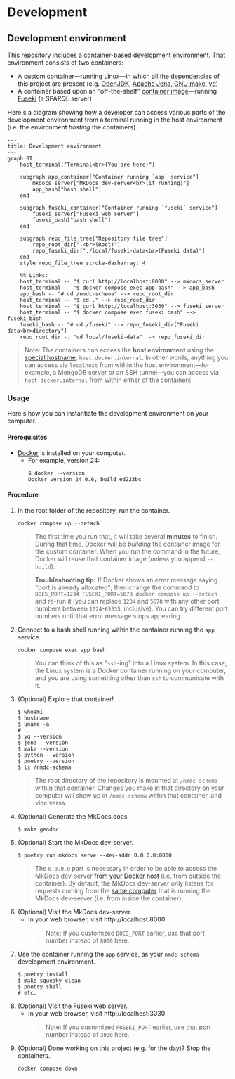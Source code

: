 # Development

## Development environment

This repository includes a container-based development environment. That environment consists of two containers:
- A custom container—running Linux—in which all the dependencies of this project are present (e.g. [OpenJDK](https://openjdk.org/), [Apache Jena](https://jena.apache.org/), [GNU make](https://www.gnu.org/software/make/manual/make.html), [yq](https://mikefarah.gitbook.io/yq/))
- A container based upon an "off-the-shelf" [container image](https://hub.docker.com/r/stain/jena-fuseki)—running [Fuseki](https://jena.apache.org/documentation/fuseki2/) (a SPARQL server)

Here's a diagram showing how a developer can access various parts of the development environment from a terminal running in the host environment (i.e. the environment _hosting_ the containers). 

```mermaid
---
title: Development environment
---
graph BT
    host_terminal["Terminal<br>(You are here)"]
    
    subgraph app_container["Container running `app` service"]
        mkdocs_server["MkDocs dev-server<br>(if running)"]
        app_bash["bash shell"]
    end
    
    subgraph fuseki_container["Container running `fuseki` service"]
        fuseki_server["Fuseki web server"]
        fuseki_bash["bash shell"]
    end
    
    subgraph repo_file_tree["Repository file tree"]
        repo_root_dir[".<br>(Root)"]
        repo_fuseki_dir["./local/fuseki-data<br>(Fuseki data)"]
    end
    style repo_file_tree stroke-dasharray: 4
    
    %% Links:
    host_terminal -- "$ curl http://localhost:8000" --> mkdocs_server
    host_terminal -- "$ docker compose exec app bash" --> app_bash
    app_bash -- "# cd /nmdc-schema" --> repo_root_dir
    host_terminal -- "$ cd ." --> repo_root_dir
    host_terminal -- "$ curl http://localhost:3030" --> fuseki_server
    host_terminal -- "$ docker compose exec fuseki bash" --> fuseki_bash
    fuseki_bash -- "# cd /fuseki" --> repo_fuseki_dir["Fuseki data<br>directory"]
    repo_root_dir -. "cd local/fuseki-data" .-> repo_fuseki_dir
```

> Note: The containers can access the **host environment** using the [special hostname](https://docs.docker.com/desktop/networking/#i-want-to-connect-from-a-container-to-a-service-on-the-host), 
> `host.docker.internal`. In other words, anything you can access via `localhost` from within the host environment—for
> example, a MongoDB server or an SSH tunnel—you can access via `host.docker.internal` from within either of the
> containers.

### Usage

Here's how you can instantiate the development environment on your computer.

#### Prerequisites

- [Docker](https://www.docker.com/products/docker-desktop/) is installed on your computer.
  - For example, version 24:
    ```shell
    $ docker --version
    Docker version 24.0.6, build ed223bc
    ```

#### Procedure

1. In the root folder of the repository, run the container.
   ```shell
   docker compose up --detach
   ```
   > The first time you run that, it will take several **minutes** to finish. During that time, 
   > Docker will be _building_ the container image for the custom container. 
   > When you run the command in the future, Docker will reuse that container image (unless you append `--build`).
   >
   > **Troubleshooting tip:** If Docker shows an error message saying "port is already allocated"; 
   > then change the command to `DOCS_PORT=1234 FUSEKI_PORT=5678 docker compose up --detach`
   > and re-run it (you can replace `1234` and `5678` with any other port numbers between `1024`-`65535`, inclusive).
   > You can try different port numbers until that error message stops appearing.
2. Connect to a bash shell running within the container running the `app` service.
   ```shell
   docker compose exec app bash
   ```
   > You can think of this as "`ssh`-ing" into a Linux system. In this case, the Linux system is a Docker container 
   > running on your computer, and you are using something other than `ssh` to communicate with it.
3. (Optional) Explore that container!
   ```shell
   $ whoami
   $ hostname
   $ uname -a
   # ...
   $ yq --version
   $ jena --version
   $ make --version
   $ python --version
   $ poetry --version
   $ ls /nmdc-schema
   ```
   > The root directory of the repository is mounted at `/nmdc-schema` within that container.
   > Changes you make in that directory on your computer will show up in `/nmdc-schema` within that container,
   > and vice versa. 
4. (Optional) Generate the MkDocs docs.
   ```shell
   $ make gendoc
   ```
5. (Optional) Start the MkDocs dev-server.
   ```shell
   $ poetry run mkdocs serve --dev-addr 0.0.0.0:8000
   ```
   > The `0.0.0.0` part is necessary in order to be able to access the MkDocs dev-server
   > [from your Docker host](https://github.com/mkdocs/mkdocs/issues/1239#issuecomment-354491734)
   > (i.e. from outside the container). By default, the MkDocs dev-server only listens for requests coming from the 
   > [same computer](https://github.com/mkdocs/mkdocs/issues/2108) that is running the MkDocs dev-server
   > (i.e. from inside the container).
6. (Optional) Visit the MkDocs dev-server.
   - In your web browser, visit http://localhost:8000
     > Note: If you customized `DOCS_PORT` earlier, use that port number instead of `8000` here.
7. Use the container running the `app` service, as your `nmdc-schema` development environment.
   ```shell
   $ poetry install
   $ make squeaky-clean
   $ poetry shell
   # etc.
   ```
8. (Optional) Visit the Fuseki web server.
   - In your web browser, visit http://localhost:3030
     > Note: If you customized `FUSEKI_PORT` earlier, use that port number instead of `3030` here.
9. (Optional) Done working on this project (e.g. for the day)? Stop the containers.
   ```shell
   docker compose down
   ```

